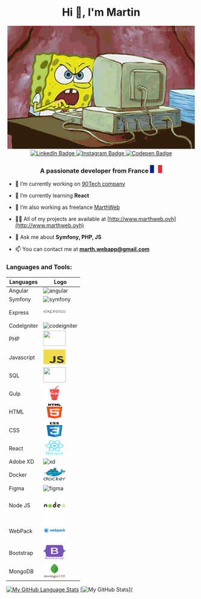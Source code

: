 <h1 align="center">Hi 👋, I'm Martin</h1>

<div align="center"> <img src="./spongebob-computer.gif"> </div>

<div id="card" align="center">
  <a href="https://www.linkedin.com/in/martin-aubertin-webdev/">
    <img src="https://img.shields.io/badge/LinkedIn-blue?style=for-the-badge&logo=linkedin&logoColor=white" alt="LinkedIn Badge"/>
  </a>
  <a href="https://www.instagram.com/marth__1/">
    <img src="https://img.shields.io/badge/Instagram-red?style=for-the-badge&logo=instagram&logoColor=white" alt="Instagram Badge"/>
  </a>
  <a href="https://codepen.io/marthl">
    <img src="https://img.shields.io/badge/Codepen-black?style=for-the-badge&logo=codepen&logoColor=white" alt="Codepen Badge"/>
  </a>
</div>

<h3 align="center">A passionate developer from France <span> <img src="Flag_of_France.svg.png"> </span> </h3>

- 🔭 I’m currently working on [90Tech company](https://www.90tech.fr)

- 🌱 I’m currently learning **React**

- 👯 I’m also working as freelance [MarthWeb](http://www.marthweb.ovh)

- 👨‍💻 All of my projects are available at [http://www.marthweb.ovh](http://www.marthweb.ovh)

- 💬 Ask me about **Symfony, PHP, JS**

- 📫 You can contact me at **marth.webapp@gmail.com**

<h3 align="left">Languages and Tools:</h3>


| Languages | Logo |
| --- | --- |
| Angular |  <img src="https://angular.io/assets/images/logos/angular/angular.svg" alt="angular" width="60" height="40"/> |
| Symfony |  <img src="https://symfony.com/logos/symfony_black_03.svg" alt="symfony" width="40" height="60"/> | 
| Express | <img src="https://raw.githubusercontent.com/devicons/devicon/master/icons/express/express-original-wordmark.svg" color="white" alt="express" width="60" height="40"/> |
| CodeIgniter | <img src="https://cdn.worldvectorlogo.com/logos/codeigniter.svg" alt="codeigniter" width="60" height="40"/> |
| PHP | <img src="https://www.php.net/images/logos/php-logo-white.svg" width="60" height="40"> |
| Javascript | <img src="https://raw.githubusercontent.com/devicons/devicon/master/icons/javascript/javascript-original.svg"  width="60" height="40"/> |
| SQL | <img src="https://upload.wikimedia.org/wikipedia/fr/thumb/6/62/MySQL.svg/langfr-220px-MySQL.svg.png" width="60" height="40" />  |
| Gulp | <img src="https://raw.githubusercontent.com/devicons/devicon/master/icons/gulp/gulp-plain.svg" alt="gulp" width="60" height="40"/> |
| HTML | <img src="https://raw.githubusercontent.com/devicons/devicon/master/icons/html5/html5-original-wordmark.svg" alt="html5" width="60" height="40"/>  |
| CSS | <img src="https://raw.githubusercontent.com/devicons/devicon/master/icons/css3/css3-original-wordmark.svg" alt="css3" width="60" height="40"/> |
| React | <img src="https://raw.githubusercontent.com/devicons/devicon/master/icons/react/react-original-wordmark.svg" alt="react" width="60" height="40"/> |
| Adobe XD |  <img src="https://cdn.worldvectorlogo.com/logos/adobe-xd.svg" alt="xd" width="60" height="40"/> |
| Docker | <img src="https://raw.githubusercontent.com/devicons/devicon/master/icons/docker/docker-original-wordmark.svg" alt="docker" width="60" height="40"/>  |
| Figma |  <img src="https://www.vectorlogo.zone/logos/figma/figma-icon.svg" alt="figma" width="60" height="40"/>  |
| Node JS | <img src="https://raw.githubusercontent.com/devicons/devicon/master/icons/nodejs/nodejs-original-wordmark.svg" alt="nodejs" width="60" height="60"/> |
| WebPack | <img src="https://raw.githubusercontent.com/devicons/devicon/d00d0969292a6569d45b06d3f350f463a0107b0d/icons/webpack/webpack-original-wordmark.svg" alt="webpack" width="60" height="60"/> |
| Bootstrap |  <img src="https://raw.githubusercontent.com/devicons/devicon/master/icons/bootstrap/bootstrap-plain-wordmark.svg" alt="bootstrap" width="60" height="40"/> |
| MongoDB | <img src="https://raw.githubusercontent.com/devicons/devicon/master/icons/mongodb/mongodb-original-wordmark.svg" alt="mongodb" width="60" height="40"/> |


[![My GitHub Language Stats](https://github-readme-stats.vercel.app/api/top-langs/?username=MarthL&langs_count=5&theme=tokyonight)]()
[![My GitHub Stats](https://github-readme-stats.vercel.app/api/?username=MarthL&count_private=true&theme=tokyonight&showicons=true)](
